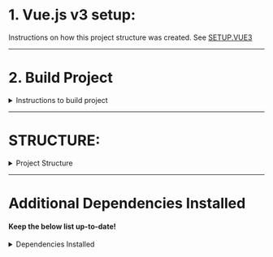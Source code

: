 # 1. Vue.js v3 setup:
Instructions on how this project structure was created.
See [SETUP.VUE3](./SETUP.VUE.md)


---

# 2. Build Project

<details closed>

<summary>Instructions to build project</summary>

## Install
```
npm install
```

### Compiles and hot-reloads for development
```
npm run serve
```

### Compiles and minifies for production
```
npm run build
```

### Run your unit tests
```
npm run test:unit
```

### Run your end-to-end tests
```
npm run test:e2e
```

### Lints and fixes files
```
npm run lint
```

### Customize configuration
See [Configuration Reference](https://cli.vuejs.org/config/).

</details>

---

# STRUCTURE:

<details closed>

<summary>Project Structure</summary>


### Vue.js entrypoint:
 - `src/main.ts`: it initializes `src/App.vue`

Global files:

- `src/assets/js/global.js`:
   - Avoid using JavaScript.
   - Use only temporarily for legacy JS code.
   - Included by `main.ts`

- `src/assets/ts/global.ts`:
   - Global TypeScript code
   - Included by `App.vue`


- `src/assets/scss/global.scss`:
   - Global SASS CSS code
   - Included by `App.vue`


</details>

---

# Additional Dependencies Installed

#### Keep the below list up-to-date!

<details closed>

<summary>Dependencies Installed</summary>

## Bootstrap
```bash
npm install bootstrap
```

Customized bootstrap with sass:
- added src/asses/scss/app_bootstrap.scss
- it overrides variables and includes `npm` installed boostrap

## FontAwesome
[@fortawesome](https://www.npmjs.com/package/@fortawesome/fontawesome-free) is the free version of FontAwesome.

```bash
npm install @fortawesome/fontawesome-free
```

## Leaflet
```bash
npm install leaflet
npm install @types/leaflet --save-dev  # for typescript
```

</details>
